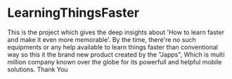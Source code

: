 # LearningThingsFaster
This is the project which gives the deep insights about 'How to learn faster and make it even more memorable'.
By the time, there're no such equipments or any help available to learn things faster than conventional way so this 
it the brand new product created by the "Japps", Which is multi million company known over the globe for its powerfull and helpful
mobile solutions. Thank You
